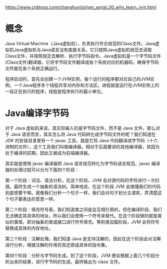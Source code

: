 
https://www.cnblogs.com/chanshuyi/p/jvm_serial_00_why_learn_jvm.html

# 概念

Java Virtual Machine（Java虚拟机），负责执行符合规范的Class文件。Java虚拟机Java虚拟机与Java语言没有直接关系，它只按照Java虚拟机规范去读取Class文件，并按照规定去解析、执行字节码指令。Java虚拟机是一个字节码文件(Class文件)翻译器，它将字节码文件翻译成各个系统对应的机器码，确保字节码文件能在各个系统正确运行。

程序启动时，首先会创建一个JVM实例，每个运行的程序都对应自己的JVM实例。一个Java程序多个线程共享对内存和方法区。进程就是运行在JVM实例上的一段正在执行的程序，线程是程序执行的最小单位。


# Java编译字节码

对于 Java 虚拟机来说，其实际输入的是字节码文件，而不是 Java 文件。那么对于 Java 语言而言，其实怎么将 Java 代码转化成字节码文件的呢？我们知道在 JDK 的安装目录里有一个 javac 工具，就是它将 Java 代码翻译成字节码（十六进制的文件），这个工具我们叫做编译器。相对于后面要讲的其他编译器，其因为处于编译的前期，因此又被成为前端编译器。

其实就是使用 javac 编译器把 Java 语言规范转化为字节码语言规范。javac 编译器的处理过程可以分为下面四个阶段：

第一个阶段：词法、语法分析。在这个阶段，JVM 会对源代码的字符进行一次扫描，最终生成一个抽象的语法树。简单地说，在这个阶段 JVM 会搞懂我们的代码到底想要干嘛。就像我们分析一个句子一样，我们会对句子划分主谓宾，弄清楚这个句子要表达的意思一样。

第二个阶段：填充符号表。我们知道类之间是会互相引用的，但在编译阶段，我们无法确定其具体的地址，所以我们会使用一个符号来替代。在这个阶段做的就是类似的事情，即对抽象的类或接口进行符号填充。等到类加载阶段，JVM 会将符号替换成具体的内存地址。

第三个阶段：注解处理。我们知道 Java 是支持注解的，因此在这个阶段会对注解进行分析，根据注解的作用将其还原成具体的指令集。

第四个阶段：分析与字节码生成。到了这个阶段，JVM 便会根据上面几个阶段分析出来的结果，进行字节码的生成，最终输出为 class 文件。

